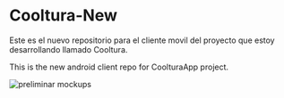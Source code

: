 # Cooltura-New
Este es el nuevo repositorio para el cliente movil del proyecto que estoy desarrollando llamado Cooltura.

This is the new android client repo for CoolturaApp project. 

![preliminar mockups](https://lh4.googleusercontent.com/-D1CvRadanZM/VLVAFpVN28I/AAAAAAAArvk/ZcmdSd4hZvc/w506-h593-no/cooltura.png)
